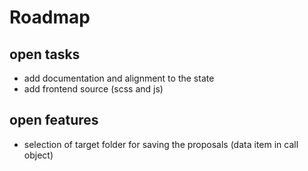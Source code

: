 # Roadmap

## open tasks

- add documentation and alignment to the state
- add frontend source (scss and js) 

## open features

- selection of target folder for saving the proposals (data item in call object) 